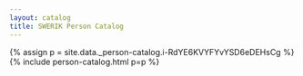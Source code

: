 ```yaml
---
layout: catalog
title: SWERIK Person Catalog
---
```

{% assign p = site.data._person-catalog.i-RdYE6KVYFYvYSD6eDEHsCg %}
{% include person-catalog.html p=p %}

